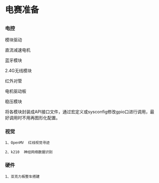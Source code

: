 # 电赛准备


## 

### 电控

模块驱动

直流减速电机

蓝牙模块

2.4G无线模块

红外对管

电机驱动板

稳压模块

将各模块封装成API接口文件，通过宏定义或sysconfig修改gpio口进行调用，最好调用时不用再图形化配置。











### 视觉

```
1、OpenMV  红线视觉寻迹

2、k210  神经网络数据识别

```



### 硬件

```
1、亚克力板整车搭建
```

